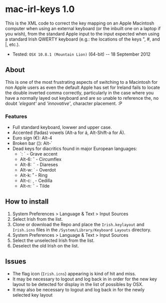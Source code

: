 # mac-irl-keys 1.0

This is the XML code to correct the key mapping on an Apple Macintosh computer when using an external keyboard (or the inbuilt one on a laptop if you wish), from the standard Apple input to the input expected when using a standard Irish QWERTY keyboard (e.g.: the locations of the keys ", #, and |, etc.).

* Tested: `OSX 10.8.1 (Mountain Lion)` (64-bit) -- 18 September 2012

## About
This is one of the most frustrating aspects of switching to a Macintosh for non Apple users as even the default Apple has set for Ireland fails to locate the double inverted comma correctly, particularly in the case where you have a normally layed out keyboard and are so unable to reference the, no doubt *'elegant'* and *'innovative'*, character placement. :P

### Features
* Full standard keyboard, lowwer and upper case.
* Accented (fadas) vowels (Alt-a for á, Alt-Shift-a for Á).
* Euro sign (€): Alt-4
* Broken bar (¦): Alt-`
* Dead keys for diacritics found in major European languages:
	* \`: \` - Grave accent
	* Alt-6: ˆ - Circumflex
	* Alt-8: ¨ - Diareses
	* Alt-w: ˙ - Overdot
	* Alt-k: ˚ - Ring
	* Alt-c: ¸ - Cedilla
	* Alt-n: ˜ - Tilde


## How to install

1. System Preferences > Language & Text > Input Sources
2. Select Irish from the list.
3. Clone or download the Repo and place the `Irish.keylayout` and `Irish.icns` files in the `/System/Library/Keyboard Layouts` directory.
4. System Preferences > Language & Text > Input Sources
5. Select the unselected Irish from the list.
6. Deselect the old Irish on the list.

## Issues

* The flag icon (`Irish.icns`) appearing is kind of hit and miss.
* It may be necessary to logout and log back in in order for the new key layout to be detected for display in the list of possibles by OSX.
* It may also be necessary to logout and log back in for the newly selected key layout 